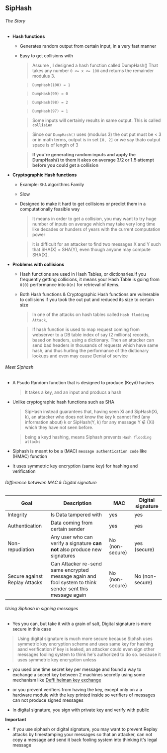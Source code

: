 SipHash
-------

###### The Story

- **Hash functions**
    - Generates random output from certain input, in a very fast manner
    - Easy to get collisions with
        > Assume , I designed a hash function called DumpHash()
        > That takes any number `0 <= x <= 100` and returns the remainder
        > modulus 3.

        > `DumpHash(100) = 1`

        > `DumpHash(99) = 0`

        > `DumpHash(98) = 2`

        > `DumpHash(97) = 1`

        > Some inputs will certainly results in same output. This is called **`collision`**

        > Since our `DumpHash()` uses (modulus 3) the out put must be < 3
        > or in math terms, output is in set `[0, 2]` or we say thato output space is of length of 3

        > **If you're generating random inputs and apply the DumpHash() to them it akes
        > on average 3/2 or 1.5 attempt before you could get a collision**

- **Cryptographic Hash functions**
    - Example: `SHA` algorithms Family
    - Slow
    - Designed to make it hard to get collisions or predict them in a computationally feasible way

        > It means in order to get a collision, you may want to try huge number of inputs on average
        which may take very long time like decades or hunders of years with the current computation power

        > it is difficult for an attacker to find two messages X and Y such that SHA(X) = SHA(Y), even though anyone may
          compute SHA(X).

- **Problems with collisions**
    - Hash functions are used in Hash Tables, or dictionaries.If you frequently getting
    collisions, it means your Hash Table is going from `O(0)` performance into
    `O(n)` for retrieval of items.

    - Both Hash functions & Cryptographic Hash functions are vulnerable to collisions if you took the out
    put and reduced its size to certain size

        > In one of the attacks on hash tables called `Hash flodding Attack`,

        > If hash function is used to map request coming from webserver to a DB table index of say (2 millions)
        records, based on headers, using a dictionary. Then an attacker can send bad headers in thousands of requests which have same
        hash, and thus hurting the performance of the dictionary lookups and even may cause Denial of service

###### Meet Siphash

- A Psudo Random function that is designed to produce (Keyd) hashes
    > It takes a key, and an input and producs a hash
- Unlike cryptographic hash functions such as SHA
    > SipHash instead guarantees that, having seen Xi and SipHash(Xi, k), an attacker who does not know the key k cannot find (any information about) k or SipHash(Y, k) for any message Y ∉ {Xi} which they have not seen before.

    > being a keyd hashing, means Siphash prevents `Hash flooding attacks`

- Siphash is meant to be a (MAC) `message authentication code` like (HMAC) function
- It uses symmetric key encryption (same key) for hashing and verification

###### Difference betwwen MAC & Digital signature


| Goal                          | Description                                                                                                          | MAC                         | Digital signature |
| ------------------------------|----------------------------------------------------------------------------------------------------------------------|---------------------------- |-------------------|
| Integrity                     |  Is Data tampered with                                                                                               |      yes                    |     yes           |
| Authentication                |  Data coming from certain sender                                                                                     |      yes                    |     yes           |
| Non-repudiation               |  Any user who can verify a signature **can not** also produce new signatures                                         |      No      (non-secure)   |     yes (secure)  |
| Secure against Replay Attacks |  Can Attacker re-send same encrypted message again and fool system to think sender sent this message again           |      No   (non-secure)      |  No   (non-secure)|


###### Using Siphash in signing messages

- Yes you can, but take it with a grain of salt, Digital signature is more secure in this case

>Using digital signature is much more secure because Siphsh uses symmetric key encryption scheme and uses same key for hashing aand verification
if key is leaked, an attacker could even sign other messages fooling system to think
he's authorized to do so. because it uses symmetric key encryption unless
- you used one time secret key per message and found a way to exchange a secret key between 2 machines
secretly using some mechanism like [Deffi helman key exchange](https://en.wikipedia.org/wiki/Diffie%E2%80%93Hellman_key_exchange)
- or you prevent verifiers from having the key, except only on a a hardware module with the key printed inside
so verifiers of messages can not produce signed messages

- In digital signature, you sign with private key and verify with public

**Important**
- If you use siphash or digital signature, you may want to prevent Replay attacks by timestamping your messages so that
an attacker, can not copy a message and send it back fooling system into thinking it's legal message


